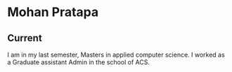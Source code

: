 # Mohan Pratapa

## Current

I am in my last semester, Masters in applied computer science. I worked as a Graduate assistant Admin in the school of ACS.



